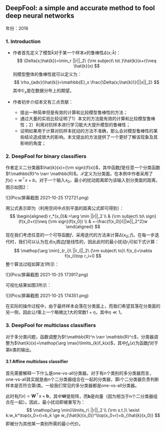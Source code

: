 ## DeepFool: a simple and accurate method to fool deep neural networks

年份：2016

### 1. Introduction

- 作者首先定义了模型$\hat{k}$对于某一个样本$x$的鲁棒性$\Delta(x;\hat{k})$：
  $$
  \Delta(x;\hat{k})=\min_r ||r||_2\ {\rm subject\ to\ }\hat{k}(x+r)\neq \hat{k}(x)
  $$
  则模型整体的鲁棒性就可以定义为：
  $$
  \rho_{adv}(\hat{k})=\mathbb{E}_x \frac{\Delta(x;\hat{k})}{||x||_2}
  $$
  其中$\mathbb{E}_x$是在数据分布上的期望。

- 作者初步介绍本文有三点贡献：

  - 提出一种简单但是有效的计算和比较模型鲁棒性的方法；
  - 通过大量的实验比较证明了1）本文的方法能有效的计算和比较模型鲁棒性；2）利用对抗样本进行学习能大大提升模型的鲁棒性；
  - 证明如果用于计算对抗样本扰动的方法不准确，那么会对模型鲁棒性的某些结论造成很大的影响。本文提出的方法提供了一个更好了解该现象及其影响的角度；

### 2. DeepFool for binary classifiers

作者定义二分类器$\hat{k}(x)={\rm sign}(f(x))$，其中函数$f$是任意一个分类函数$f:\mathbb{R}^n \rarr \mathbb{R}$。$\mathscr{F}$定义为分类面。在本例中作者采用了$f(x)=w^\top x+b$。对于一个输入$x_0$，最小的扰动距离即为该输入到分类面的距离，图示如图2：

![](Pics/屏幕截图 2021-10-25 172721.png)

用公式表示即为（利用空间中点到平面的距离公式即可得到）：
$$
\begin{aligned} r_*(x_0)&:=\arg \min ||r||_2 \\
& {\rm subject\ to\ sign}(f(x_0+r))\neq {\rm sign}(f(x_0)) \\
& =-\frac{f(x_0)}{||w||_2^2}w
\end{aligned}
$$
现在我们考虑任意的一个可导函数$f$，采用迭代的方法来计算$\Delta(x_0;f)$。在每一步迭代时，我们可以认为在点$x_i$周边$f$是线性的，因此此时的最小扰动$r_i$可如下式计算：
$$
\mathop{\arg \min}_{r_i}\ ||r_i||_2\ {\rm subject\ to}\ f(x_i)+\nabla f(x_i)\top r_i=0
$$
整个算法过程如算法1所示：

![](Pics/屏幕截图 2021-10-25 173917.png)

可视化结果如图3所示：

![](Pics/屏幕截图 2021-10-25 174351.png)

在实际的操作过程中，由于最终样本会落在分类面上，而我们希望其落在分类面的另一侧，因此让$\hat{r}$乘上一个略微比1大的常数$1+\eta$，其中$\eta \ll 1$。

### 3. DeepFool for multiclass classifiers

对于多分类问题，函数调整为$f:\mathbb{R}^n \rarr \mathbb{R}^c$，分类器调整为$\hat{k}(x)=\mathop{\arg \max}\limits_{k}f_k(x)$，其中$f_k(x)$为函数$f$对于第$k$类的输出。

#### 3.1 Affine multiclass classifier

首先需要解释一下什么是one-vs-all分类器。对于有n个类别的多分类器而言，one-vs-all其实就是由n个二分类器组合在一起的分类器，第i个二分类器负责判断样本是否符合第i类。一般我们常见的多分类器都是one-vs-all分类器。

此时有$f(x)=\mathbf{W}^\top x+\mathbf{b}$，其中$\mathbf{W}$是矩阵，而$\mathbf{b}$是向量（因为相当于n个二分类器组合在一起）。因此，最小扰动即被重写为：
$$
\mathop{\arg \min}\limits_r\ ||r||_2 \\
{\rm s.t.}\ \exist k:w_k^\top(x_0+r)+b_k \ge w_{\hat{k}(x_0)}^\top(x_0+r)+b_{\hat{k}(x_0)}
$$
即被分为其他某一类别所需的最小代价。


